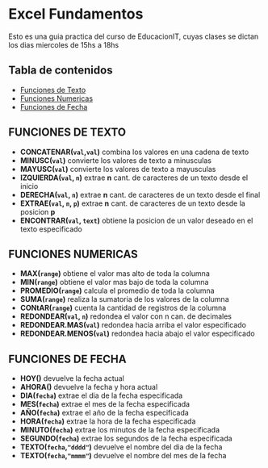 # Excel Fundamentos

Esto es una guia practica del curso de EducacionIT, cuyas clases se dictan los dias miercoles de 15hs a 18hs

## Tabla de contenidos
* [Funciones de Texto](#funciones-de-texto)
* [Funciones Numericas](#funciones-numericas)
* [Funciones de Fecha](#funciones-de-fecha)

## FUNCIONES DE TEXTO
*	__CONCATENAR(`val`,`val`)__		combina los valores en una cadena de texto
*	__MINUSC(`val`)__		convierte los valores de texto a minusculas
*	__MAYUSC(`val`)__		convierte los valores de texto a mayusculas
*	__IZQUIERDA(`val`, `n`)__		extrae __n__ cant. de caracteres de un texto desde el inicio
*	__DERECHA(`val`, `n`)__		extrae __n__ cant. de caracteres de un texto desde el final
*	__EXTRAE(`val`, `n`, `p`)__	extrae __n__ cant. de caracteres de un texto desde la posicion __p__
*	__ENCONTRAR(`val`, `text`)__	obtiene la posicion de un valor deseado en el texto especificado

## FUNCIONES NUMERICAS
*	__MAX(`range`)__		obtiene el valor mas alto de toda la columna
*	__MIN(`range`)__		obtiene el valor mas bajo de toda la columna
*	__PROMEDIO(`range`)__		calcula el promedio de toda la columna
*	__SUMA(`range`)__		realiza la sumatoria de los valores de la columna
*	__CONtAR(`range`)__		cuenta la cantidad de registros de la columna
*	__REDONDEAR(`val`, `n`)__		redondea el valor con n can. de decimales
*	__REDONDEAR.MAS(`val`)__		redondea hacia arriba el valor especificado
*	__REDONDEAR.MENOS(`val`)__		redondea hacia abajo el valor especificado

## FUNCIONES DE FECHA
*	__HOY()__		devuelve la fecha actual
*	__AHORA()__		devuelve la fecha y hora actual
*	__DIA(`fecha`)__		extrae el dia de la fecha especificada
*	__MES(`fecha`)__		extrae el mes de la fecha especificada
*	__AÑO(`fecha`)__		extrae el año de la fecha especificada
*	__HORA(`fecha`)__		extrae la hora de la fecha especificada
*	__MINUTO(`fecha`)__		extrae los minutos de la fecha especificada
*	__SEGUNDO(`fecha`)__		extrae los segundos de la fecha especificada
*	__TEXTO(`fecha`,`"dddd"`)__		devuelve el nombre del dia de la fecha
*	__TEXTO(`fecha`,`"mmmm"`)__		devuelve el nombre del mes de la fecha
